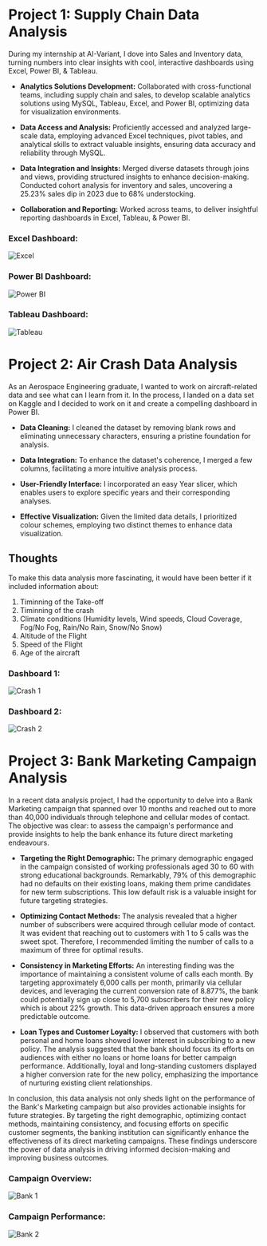 # Project 1: Supply Chain Data Analysis

During my internship at AI-Variant, I dove into Sales and Inventory data, turning numbers into clear insights with cool, interactive dashboards using Excel, Power BI, & Tableau.

* **Analytics Solutions Development:** Collaborated with cross-functional teams, including supply chain and
sales, to develop scalable analytics solutions using MySQL, Tableau, Excel, and Power BI, optimizing data for
visualization environments.

* **Data Access and Analysis:** Proficiently accessed and analyzed large-scale data, employing advanced Excel
techniques, pivot tables, and analytical skills to extract valuable insights, ensuring data accuracy and
reliability through MySQL.

* **Data Integration and Insights:** Merged diverse datasets through joins and views, providing structured
insights to enhance decision-making. Conducted cohort analysis for inventory and sales, uncovering a 25.23%
sales dip in 2023 due to 68% understocking.

* **Collaboration and Reporting:** Worked across teams, to deliver insightful reporting dashboards in Excel,
Tableau, & Power BI.


###  Excel Dashboard:
![Excel](https://github.com/Noel-Veron/Noels-Protfolio/assets/145271494/38925ff1-5137-480b-a124-621dd8ddfd2a)

### Power BI Dashboard:
![Power BI](https://github.com/Noel-Veron/Noels-Protfolio/assets/145271494/dec28f3f-b31e-432c-bc1f-f2e2f0086703)

### Tableau Dashboard:
![Tableau](https://github.com/Noel-Veron/Noels-Protfolio/assets/145271494/517b3afe-7b0b-4232-b419-c6b1538fa3ea)

# Project 2: Air Crash Data Analysis

As an Aerospace Engineering graduate, I wanted to work on aircraft-related data and see what can I learn from it. In the process, I landed on a data set on Kaggle and I decided to work on it and create a compelling dashboard in Power BI.

* **Data Cleaning:** I cleaned the dataset by removing blank rows and eliminating unnecessary characters, ensuring a pristine foundation for analysis.
  
* **Data Integration:** To enhance the dataset's coherence, I merged a few columns, facilitating a more intuitive analysis process.
  
* **User-Friendly Interface:** I incorporated an easy Year slicer, which enables users to explore specific years and their corresponding analyses.
  
* **Effective Visualization:** Given the limited data details, I prioritized colour schemes, employing two distinct themes to enhance data visualization.
  
## Thoughts

To make this data analysis more fascinating, it would have been better if it included information about:
1. Timinning of the Take-off
2. Timinning of the crash
3. Climate conditions (Humidity levels, Wind speeds, Cloud Coverage, Fog/No Fog, Rain/No Rain, Snow/No Snow)
5. Altitude of the Flight
6. Speed of the Flight
7. Age of the aircraft

### Dashboard 1:
![Crash 1](https://github.com/Noel-Veron/Noels-Protfolio/assets/145271494/a38dd8c0-34b9-4a1f-9003-7a9d3fd01b32)

### Dashboard 2:
![Crash 2](https://github.com/Noel-Veron/Noels-Protfolio/assets/145271494/87d139b0-bf36-4fe0-bbf2-002029886976)

 
# Project 3: Bank Marketing Campaign Analysis

In a recent data analysis project, I had the opportunity to delve into a Bank Marketing campaign that spanned over 10 months and reached out to more than 40,000 individuals through telephone and cellular modes of contact. The objective was clear: to assess the campaign's performance and provide insights to help the bank enhance its future direct marketing endeavours.

* **Targeting the Right Demographic:** The primary demographic engaged in the campaign consisted of working professionals aged 30 to 60 with strong educational backgrounds.
Remarkably, 79% of this demographic had no defaults on their existing loans, making them prime candidates for new term subscriptions. This low default risk is a valuable insight for future targeting strategies.

* **Optimizing Contact Methods:** The analysis revealed that a higher number of subscribers were acquired through cellular mode of contact.
It was evident that reaching out to customers with 1 to 5 calls was the sweet spot. Therefore, I recommended limiting the number of calls to a maximum of three for optimal results.

* **Consistency in Marketing Efforts:** An interesting finding was the importance of maintaining a consistent volume of calls each month. By targeting approximately 6,000 calls per month, primarily via cellular devices, and leveraging the current conversion rate of 8.877%, the bank could potentially sign up close to 5,700 subscribers for their new policy which is about 22% growth. This data-driven approach ensures a more predictable outcome.

* **Loan Types and Customer Loyalty:** I observed that customers with both personal and home loans showed lower interest in subscribing to a new policy. The analysis suggested that the bank should focus its efforts on audiences with either no loans or home loans for better campaign performance. Additionally, loyal and long-standing customers displayed a higher conversion rate for the new policy, emphasizing the importance of nurturing existing client relationships.

In conclusion, this data analysis not only sheds light on the performance of the Bank's Marketing campaign but also provides actionable insights for future strategies. By targeting the right demographic, optimizing contact methods, maintaining consistency, and focusing efforts on specific customer segments, the banking institution can significantly enhance the effectiveness of its direct marketing campaigns. These findings underscore the power of data analysis in driving informed decision-making and improving business outcomes.

### Campaign Overview:
![Bank 1](https://github.com/Noel-Veron/Noels-Protfolio/assets/145271494/ef7a7742-aee6-455c-9ca0-e40e8ff129d9)

### Campaign Performance:
![Bank 2](https://github.com/Noel-Veron/Noels-Protfolio/assets/145271494/14b16391-7534-474a-82de-be671712c8a5)
